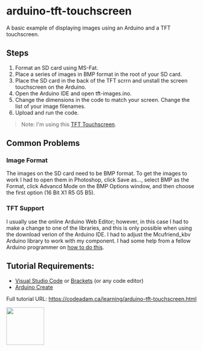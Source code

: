 # arduino-tft-touchscreen
A basic example of displaying images using an Arduino and a TFT touchscreen.

## Steps

1. Format an SD card using MS-Fat.
2. Place a series of images in BMP format in the root of your SD card.
3. Place the SD card in the back of the TFT scrrn and unstall the screen touchscreen on the Arduino.
4. Open the Arduino IDE and open tft-images.ino.
5. Change the dimensions in the code to match your screen. Change the list of your image filenames.
6. Upload and run the code.

> Note: I'm using this [TFT Touchscreen](https://www.aliexpress.com/item/1874979237.html?spm=a2g0s.9042311.0.0.27424c4dE69kwA).

## Common Problems

### Image Format

The images on the SD card need to be BMP format. To get the images to work I had to open them in Photoshop, click Save as..., select BMP as the Format, click Advancd Mode on the BMP Options window, and then choose the first option (16 Bit X1 R5 G5 B5). 

### TFT Support

I usually use the online Arduino Web Editor; however, in this case I had to make a change to one of the libraries, and this is only possible when using the download verion of the Arduino IDE. I had to adjust the Mcufriend_kbv Arduino library to work with my component. I had some help from a fellow Arduino programmer on [how to do this](https://forum.arduino.cc/index.php?topic=714629.msg4801325#msg4801325).

## Tutorial Requirements:

* [Visual Studio Code](https://code.visualstudio.com/) or [Brackets](http://brackets.io/) (or any code editor)
* [Arduino Create](https://create.arduino.cc/editor) 

Full tutorial URL: https://codeadam.ca/learning/arduino-tft-touchscreen.html

<a href="https://codeadam.ca">
<img src="https://codeadam.ca/images/code-block.png" width="100">
</a>
